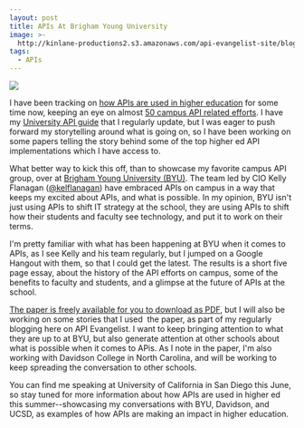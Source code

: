 ```yaml
---
layout: post
title: APIs At Brigham Young University
image: >-
  http://kinlane-productions2.s3.amazonaws.com/api-evangelist-site/blog/apis-at-brigham-young-university-cover.png
tags:
  - APIs
---
```

[![](http://kinlane-productions2.s3.amazonaws.com/api-evangelist-site/blog/apis-at-brigham-young-university-cover.png)](http://apis.how/adazaak60a)

I have been tracking on [how APIs are used in higher education](http://university.stack.network/) for some time now, keeping an eye on almost [50 campus API related efforts](http://university.stack.network/universities/). I have my [University API guide](http://apis.how/qxhdqghp4a) that I regularly update, but I was eager to push forward my storytelling around what is going on, so I have been working on some papers telling the story behind some of the top higher ed API implementations which I have access to.

What better way to kick this off, than to showcase my favorite campus API group, over at [Brigham Young University (BYU)](https://home.byu.edu/home/). The team led by CIO Kelly Flanagan ([@kelflanagan](https://twitter.com/kelflanagan)) have embraced APIs on campus in a way that keeps my excited about APIs, and what is possible. In my opinion, BYU isn't just using APIs to shift IT strategy at the school, they are using APIs to shift how their students and faculty see technology, and put it to work on their terms. 

I'm pretty familiar with what has been happening at BYU when it comes to APIs, as I see Kelly and his team regularly, but I jumped on a Google Hangout with them, so that I could get the latest. The results is a short five page essay, about the history of the API efforts on campus, some of the benefits to faculty and students, and a glimpse at the future of APIs at the school. 

[The paper is freely available for you to download as PDF](http://apis.how/adazaak60a), but I will also be working on some stories that I used  the paper, as part of my regularly blogging here on API Evangelist. I want to keep bringing attention to what they are up to at BYU, but also generate attention at other schools about what is possible when it comes to APis. As I note in the paper, I'm also working with Davidson College in North Carolina, and will be working to keep spreading the conversation to other schools.

You can find me speaking at University of California in San Diego this June, so stay tuned for more information about how APIs are used in higher ed this summer--showcasing my conversations with BYU, Davidson, and UCSD, as examples of how APIs are making an impact in higher education.